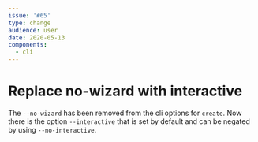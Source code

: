 ```yaml
---
issue: '#65'
type: change
audience: user
date: 2020-05-13
components:
  - cli
---
```

# Replace no-wizard with interactive

The `--no-wizard` has been removed from the cli options for `create`. Now there is 
the option `--interactive` that is set by default and can be negated 
by using `--no-interactive`.
